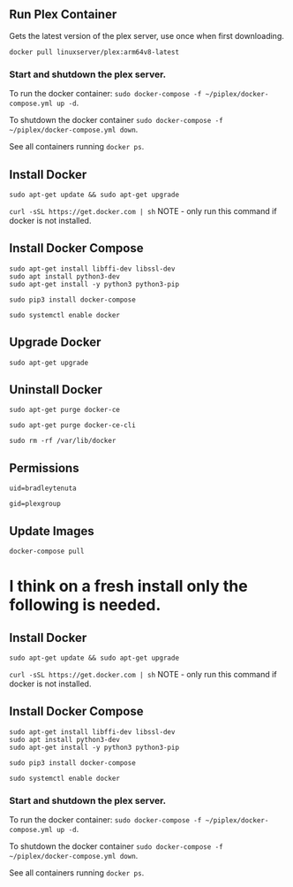 ## Run Plex Container

Gets the latest version of the plex server, use once when first downloading.

`docker pull linuxserver/plex:arm64v8-latest`

### Start and shutdown the plex server.

To run the docker container: `sudo docker-compose -f ~/piplex/docker-compose.yml up -d`.

To shutdown the docker container `sudo docker-compose -f ~/piplex/docker-compose.yml down`.

See all containers running `docker ps`.

## Install Docker

`sudo apt-get update && sudo apt-get upgrade`

`curl -sSL https://get.docker.com | sh` NOTE - only run this command if docker is not installed.

## Install Docker Compose

```
sudo apt-get install libffi-dev libssl-dev
sudo apt install python3-dev
sudo apt-get install -y python3 python3-pip
```

`sudo pip3 install docker-compose`

`sudo systemctl enable docker`

## Upgrade Docker

`sudo apt-get upgrade`

## Uninstall Docker

`sudo apt-get purge docker-ce`

`sudo apt-get purge docker-ce-cli`

`sudo rm -rf /var/lib/docker`

## Permissions

`uid=bradleytenuta`

`gid=plexgroup`

## Update Images

`docker-compose pull`

# I think on a fresh install only the following is needed.

## Install Docker

`sudo apt-get update && sudo apt-get upgrade`

`curl -sSL https://get.docker.com | sh` NOTE - only run this command if docker is not installed.

## Install Docker Compose

```
sudo apt-get install libffi-dev libssl-dev
sudo apt install python3-dev
sudo apt-get install -y python3 python3-pip
```

`sudo pip3 install docker-compose`

`sudo systemctl enable docker`

### Start and shutdown the plex server.

To run the docker container: `sudo docker-compose -f ~/piplex/docker-compose.yml up -d`.

To shutdown the docker container `sudo docker-compose -f ~/piplex/docker-compose.yml down`.

See all containers running `docker ps`.
